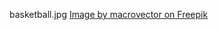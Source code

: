 basketball.jpg
<a href="https://www.freepik.com/free-vector/basketball-ball-isolated_10603057.htm#query=basketball&position=0&from_view=keyword&track=ais_hybrid&uuid=59cec0aa-d785-4726-8f43-5df13b8b2c8b">Image by macrovector on Freepik</a>